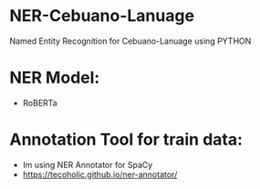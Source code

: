 # NER-Cebuano-Lanuage
Named Entity Recognition for Cebuano-Lanuage using PYTHON


# NER Model:
- RoBERTa


# Annotation Tool for train data:
- Im using NER Annotator for SpaCy 
- https://tecoholic.github.io/ner-annotator/



